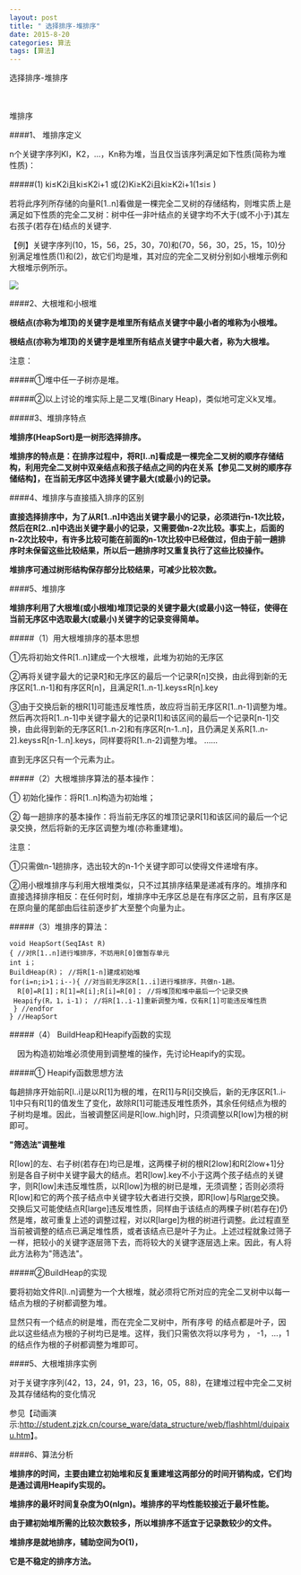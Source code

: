 ```yaml
---
layout: post
title: " 选择排序-堆排序"
date: 2015-8-20
categories: 算法
tags: [算法]
---
```

选择排序-堆排序

<!-- more -->　

堆排序

####1、 堆排序定义

n个关键字序列Kl，K2，…，Kn称为堆，当且仅当该序列满足如下性质(简称为堆性质)：

#####(1) ki≤K2i且ki≤K2i+1 或(2)Ki≥K2i且ki≥K2i+1(1≤i≤   )


若将此序列所存储的向量R[1..n]看做是一棵完全二叉树的存储结构，则堆实质上是满足如下性质的完全二叉树：树中任一非叶结点的关键字均不大于(或不小于)其左右孩子(若存在)结点的关键字.

【例】关键字序列(10，15，56，25，30，70)和(70，56，30，25，15，10)分别满足堆性质(1)和(2)，故它们均是堆，其对应的完全二叉树分别如小根堆示例和大根堆示例所示。

![](http://img-storage.qiniudn.com/15-8-20/3251463.jpg)

####2、大根堆和小根堆

**根结点(亦称为堆顶)的关键字是堆里所有结点关键字中最小者的堆称为小根堆。**

**根结点(亦称为堆顶)的关键字是堆里所有结点关键字中最大者，称为大根堆。**

注意：

#####①堆中任一子树亦是堆。

#####②以上讨论的堆实际上是二叉堆(Binary Heap)，类似地可定义k叉堆。

#####3、堆排序特点

**堆排序(HeapSort)是一树形选择排序。**

**堆排序的特点是：在排序过程中，将R[l..n]看成是一棵完全二叉树的顺序存储结构，利用完全二叉树中双亲结点和孩子结点之间的内在关系【参见二叉树的顺序存储结构】，在当前无序区中选择关键字最大(或最小)的记录。**

####4、堆排序与直接插入排序的区别

**直接选择排序中，为了从R[1..n]中选出关键字最小的记录，必须进行n-1次比较，然后在R[2..n]中选出关键字最小的记录，又需要做n-2次比较。事实上，后面的n-2次比较中，有许多比较可能在前面的n-1次比较中已经做过，但由于前一趟排序时未保留这些比较结果，所以后一趟排序时又重复执行了这些比较操作。**

**堆排序可通过树形结构保存部分比较结果，可减少比较次数。**

####5、堆排序

**堆排序利用了大根堆(或小根堆)堆顶记录的关键字最大(或最小)这一特征，使得在当前无序区中选取最大(或最小)关键字的记录变得简单。**

#####（1）用大根堆排序的基本思想

①先将初始文件R[1..n]建成一个大根堆，此堆为初始的无序区

②再将关键字最大的记录R[1](即堆顶)和无序区的最后一个记录R[n]交换，由此得到新的无序区R[1..n-1]和有序区R[n]，且满足R[1..n-1].keys≤R[n].key

③由于交换后新的根R[1]可能违反堆性质，故应将当前无序区R[1..n-1]调整为堆。然后再次将R[1..n-1]中关键字最大的记录R[1]和该区间的最后一个记录R[n-1]交换，由此得到新的无序区R[1..n-2]和有序区R[n-1..n]，且仍满足关系R[1..n-2].keys≤R[n-1..n].keys，同样要将R[1..n-2]调整为堆。
    ……

直到无序区只有一个元素为止。

#####（2）大根堆排序算法的基本操作：

① 初始化操作：将R[1..n]构造为初始堆；

② 每一趟排序的基本操作：将当前无序区的堆顶记录R[1]和该区间的最后一个记录交换，然后将新的无序区调整为堆(亦称重建堆)。

  注意：

①只需做n-1趟排序，选出较大的n-1个关键字即可以使得文件递增有序。

②用小根堆排序与利用大根堆类似，只不过其排序结果是递减有序的。堆排序和直接选择排序相反：在任何时刻，堆排序中无序区总是在有序区之前，且有序区是在原向量的尾部由后往前逐步扩大至整个向量为止。

#####（3）堆排序的算法：

    void HeapSort(SeqIAst R)
    { //对R[1..n]进行堆排序，不妨用R[0]做暂存单元
    int i；
    BuildHeap(R)； //将R[1-n]建成初始堆
    for(i=n;i>1；i--){ //对当前无序区R[1..i]进行堆排序，共做n-1趟。
      R[0]=R[1]；R[1]=R[i];R[i]=R[0]； //将堆顶和堆中最后一个记录交换
     Heapify(R，1，i-1)； //将R[1..i-1]重新调整为堆，仅有R[1]可能违反堆性质
     } //endfor
    } //HeapSort

#####（4） BuildHeap和Heapify函数的实现

　因为构造初始堆必须使用到调整堆的操作，先讨论Heapify的实现。

#####① Heapify函数思想方法

每趟排序开始前R[l..i]是以R[1]为根的堆，在R[1]与R[i]交换后，新的无序区R[1..i-1]中只有R[1]的值发生了变化，故除R[1]可能违反堆性质外，其余任何结点为根的子树均是堆。因此，当被调整区间是R[low..high]时，只须调整以R[low]为根的树即可。

**"筛选法"调整堆**

R[low]的左、右子树(若存在)均已是堆，这两棵子树的根R[2low]和R[2low+1]分别是各自子树中关键字最大的结点。若R[low].key不小于这两个孩子结点的关键字，则R[low]未违反堆性质，以R[low]为根的树已是堆，无须调整；否则必须将R[low]和它的两个孩子结点中关键字较大者进行交换，即R[low]与R[large](R[large].key=max(R[2low].key，R[2low+1].key))交换。交换后又可能使结点R[large]违反堆性质，同样由于该结点的两棵子树(若存在)仍然是堆，故可重复上述的调整过程，对以R[large]为根的树进行调整。此过程直至当前被调整的结点已满足堆性质，或者该结点已是叶子为止。上述过程就象过筛子一样，把较小的关键字逐层筛下去，而将较大的关键字逐层选上来。因此，有人将此方法称为"筛选法"。
  　

#####②BuildHeap的实现

要将初始文件R[l..n]调整为一个大根堆，就必须将它所对应的完全二叉树中以每一结点为根的子树都调整为堆。

显然只有一个结点的树是堆，而在完全二叉树中，所有序号 的结点都是叶子，因此以这些结点为根的子树均已是堆。这样，我们只需依次将以序号为 ，   -1，…，1的结点作为根的子树都调整为堆即可。
   　 

####5、大根堆排序实例

对于关键字序列(42，13，24，91，23，16，05，88)，在建堆过程中完全二叉树及其存储结构的变化情况

参见【动画演示:<http://student.zjzk.cn/course_ware/data_structure/web/flashhtml/duipaixu.htm>】。

####6、算法分析

**堆排序的时间，主要由建立初始堆和反复重建堆这两部分的时间开销构成，它们均是通过调用Heapify实现的。**

**堆排序的最坏时间复杂度为O(nlgn)。堆排序的平均性能较接近于最坏性能。**

**由于建初始堆所需的比较次数较多，所以堆排序不适宜于记录数较少的文件。**

**堆排序是就地排序，辅助空间为O(1)，**

**它是不稳定的排序方法。**

